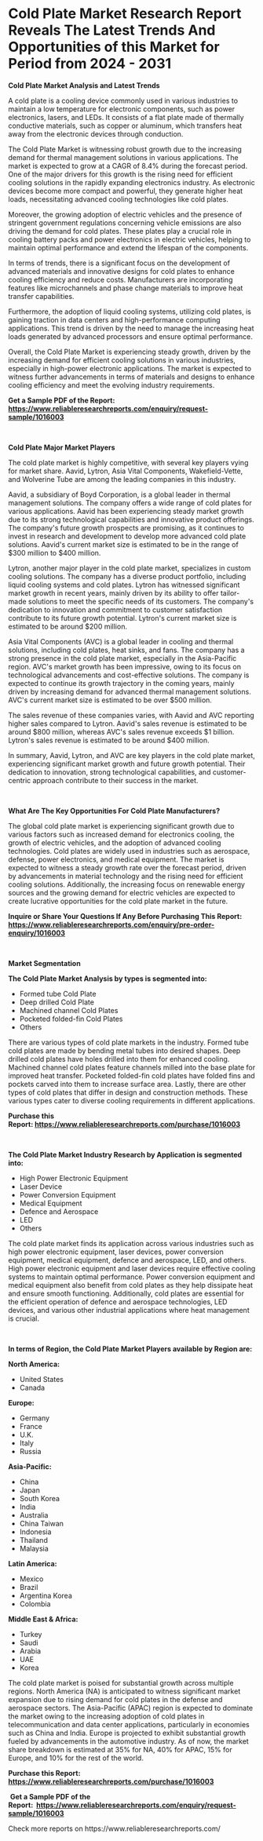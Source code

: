 <p><h1>Cold Plate Market Research Report Reveals The Latest Trends And Opportunities of this Market for Period from 2024 - 2031</h1></p><p><strong>Cold Plate Market Analysis and Latest Trends</strong></p>
<p><p>A cold plate is a cooling device commonly used in various industries to maintain a low temperature for electronic components, such as power electronics, lasers, and LEDs. It consists of a flat plate made of thermally conductive materials, such as copper or aluminum, which transfers heat away from the electronic devices through conduction.</p><p>The Cold Plate Market is witnessing robust growth due to the increasing demand for thermal management solutions in various applications. The market is expected to grow at a CAGR of 8.4% during the forecast period. One of the major drivers for this growth is the rising need for efficient cooling solutions in the rapidly expanding electronics industry. As electronic devices become more compact and powerful, they generate higher heat loads, necessitating advanced cooling technologies like cold plates.</p><p>Moreover, the growing adoption of electric vehicles and the presence of stringent government regulations concerning vehicle emissions are also driving the demand for cold plates. These plates play a crucial role in cooling battery packs and power electronics in electric vehicles, helping to maintain optimal performance and extend the lifespan of the components.</p><p>In terms of trends, there is a significant focus on the development of advanced materials and innovative designs for cold plates to enhance cooling efficiency and reduce costs. Manufacturers are incorporating features like microchannels and phase change materials to improve heat transfer capabilities.</p><p>Furthermore, the adoption of liquid cooling systems, utilizing cold plates, is gaining traction in data centers and high-performance computing applications. This trend is driven by the need to manage the increasing heat loads generated by advanced processors and ensure optimal performance.</p><p>Overall, the Cold Plate Market is experiencing steady growth, driven by the increasing demand for efficient cooling solutions in various industries, especially in high-power electronic applications. The market is expected to witness further advancements in terms of materials and designs to enhance cooling efficiency and meet the evolving industry requirements.</p></p>
<p><strong>Get a Sample PDF of the Report:&nbsp; <a href="https://www.reliableresearchreports.com/enquiry/request-sample/1016003">https://www.reliableresearchreports.com/enquiry/request-sample/1016003</a></strong></p>
<p>&nbsp;</p>
<p><strong>Cold Plate Major Market Players</strong></p>
<p><p>The cold plate market is highly competitive, with several key players vying for market share. Aavid, Lytron, Asia Vital Components, Wakefield-Vette, and Wolverine Tube are among the leading companies in this industry.</p><p>Aavid, a subsidiary of Boyd Corporation, is a global leader in thermal management solutions. The company offers a wide range of cold plates for various applications. Aavid has been experiencing steady market growth due to its strong technological capabilities and innovative product offerings. The company's future growth prospects are promising, as it continues to invest in research and development to develop more advanced cold plate solutions. Aavid's current market size is estimated to be in the range of $300 million to $400 million.</p><p>Lytron, another major player in the cold plate market, specializes in custom cooling solutions. The company has a diverse product portfolio, including liquid cooling systems and cold plates. Lytron has witnessed significant market growth in recent years, mainly driven by its ability to offer tailor-made solutions to meet the specific needs of its customers. The company's dedication to innovation and commitment to customer satisfaction contribute to its future growth potential. Lytron's current market size is estimated to be around $200 million.</p><p>Asia Vital Components (AVC) is a global leader in cooling and thermal solutions, including cold plates, heat sinks, and fans. The company has a strong presence in the cold plate market, especially in the Asia-Pacific region. AVC's market growth has been impressive, owing to its focus on technological advancements and cost-effective solutions. The company is expected to continue its growth trajectory in the coming years, mainly driven by increasing demand for advanced thermal management solutions. AVC's current market size is estimated to be over $500 million.</p><p>The sales revenue of these companies varies, with Aavid and AVC reporting higher sales compared to Lytron. Aavid's sales revenue is estimated to be around $800 million, whereas AVC's sales revenue exceeds $1 billion. Lytron's sales revenue is estimated to be around $400 million.</p><p>In summary, Aavid, Lytron, and AVC are key players in the cold plate market, experiencing significant market growth and future growth potential. Their dedication to innovation, strong technological capabilities, and customer-centric approach contribute to their success in the market.</p></p>
<p>&nbsp;</p>
<p><strong>What Are The Key Opportunities For Cold Plate Manufacturers?</strong></p>
<p><p>The global cold plate market is experiencing significant growth due to various factors such as increased demand for electronics cooling, the growth of electric vehicles, and the adoption of advanced cooling technologies. Cold plates are widely used in industries such as aerospace, defense, power electronics, and medical equipment. The market is expected to witness a steady growth rate over the forecast period, driven by advancements in material technology and the rising need for efficient cooling solutions. Additionally, the increasing focus on renewable energy sources and the growing demand for electric vehicles are expected to create lucrative opportunities for the cold plate market in the future.</p></p>
<p><strong>Inquire or Share Your Questions If Any Before Purchasing This Report: <a href="https://www.reliableresearchreports.com/enquiry/pre-order-enquiry/1016003">https://www.reliableresearchreports.com/enquiry/pre-order-enquiry/1016003</a></strong></p>
<p>&nbsp;</p>
<p><strong>Market Segmentation</strong></p>
<p><strong>The Cold Plate Market Analysis by types is segmented into:</strong></p>
<p><ul><li>Formed tube Cold Plate</li><li>Deep drilled Cold Plate</li><li>Machined channel Cold Plates</li><li>Pocketed folded-fin Cold Plates</li><li>Others</li></ul></p>
<p><p>There are various types of cold plate markets in the industry. Formed tube cold plates are made by bending metal tubes into desired shapes. Deep drilled cold plates have holes drilled into them for enhanced cooling. Machined channel cold plates feature channels milled into the base plate for improved heat transfer. Pocketed folded-fin cold plates have folded fins and pockets carved into them to increase surface area. Lastly, there are other types of cold plates that differ in design and construction methods. These various types cater to diverse cooling requirements in different applications.</p></p>
<p><strong>Purchase this Report:&nbsp;<a href="https://www.reliableresearchreports.com/purchase/1016003">https://www.reliableresearchreports.com/purchase/1016003</a></strong></p>
<p>&nbsp;</p>
<p><strong>The Cold Plate Market Industry Research by Application is segmented into:</strong></p>
<p><ul><li>High Power Electronic Equipment</li><li>Laser Device</li><li>Power Conversion Equipment</li><li>Medical Equipment</li><li>Defence and Aerospace</li><li>LED</li><li>Others</li></ul></p>
<p><p>The cold plate market finds its application across various industries such as high power electronic equipment, laser devices, power conversion equipment, medical equipment, defence and aerospace, LED, and others. High power electronic equipment and laser devices require effective cooling systems to maintain optimal performance. Power conversion equipment and medical equipment also benefit from cold plates as they help dissipate heat and ensure smooth functioning. Additionally, cold plates are essential for the efficient operation of defence and aerospace technologies, LED devices, and various other industrial applications where heat management is crucial.</p></p>
<p>&nbsp;</p>
<p><strong>In terms of Region, the Cold Plate Market Players available by Region are:</strong></p>
<p>
    <p> <strong> North America: </strong>
        <ul>
            <li>United States</li>
            <li>Canada</li>
        </ul>
        </p> 
    <p> <strong> Europe: </strong>
        <ul>
            <li>Germany</li>
            <li>France</li>
            <li>U.K.</li>
            <li>Italy</li>
            <li>Russia</li>
        </ul>
        </p> 
    <p> <strong> Asia-Pacific: </strong>
        <ul>
            <li>China</li>
            <li>Japan</li>
            <li>South Korea</li>
            <li>India</li>
            <li>Australia</li>
            <li>China Taiwan</li>
            <li>Indonesia</li>
            <li>Thailand</li>
            <li>Malaysia</li>
        </ul>
        </p> 
    <p> <strong> Latin America: </strong>
        <ul>
            <li>Mexico</li>
            <li>Brazil</li>
            <li>Argentina Korea</li>
            <li>Colombia</li>
        </ul>
        </p> 
    <p> <strong> Middle East & Africa: </strong>
        <ul>
            <li>Turkey</li>
            <li>Saudi</li>
            <li>Arabia</li>
            <li>UAE</li>
            <li>Korea</li>
        </ul>
    </p>
    </p>
<p><p>The cold plate market is poised for substantial growth across multiple regions. North America (NA) is anticipated to witness significant market expansion due to rising demand for cold plates in the defense and aerospace sectors. The Asia-Pacific (APAC) region is expected to dominate the market owing to the increasing adoption of cold plates in telecommunication and data center applications, particularly in economies such as China and India. Europe is projected to exhibit substantial growth fueled by advancements in the automotive industry. As of now, the market share breakdown is estimated at 35% for NA, 40% for APAC, 15% for Europe, and 10% for the rest of the world.</p></p>
<p><strong>Purchase this Report: <a href="https://www.reliableresearchreports.com/purchase/1016003">https://www.reliableresearchreports.com/purchase/1016003</a></strong></p>
<p>&nbsp;<strong>Get a Sample PDF of the Report:&nbsp;&nbsp;<a href="https://www.reliableresearchreports.com/enquiry/request-sample/1016003">https://www.reliableresearchreports.com/enquiry/request-sample/1016003</a></strong></p>
<p><strong></strong></p>
<p>Check more reports on https://www.reliableresearchreports.com/</p>